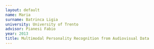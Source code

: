 ```yaml
---
layout: default 
name: Maria
surname: Batrinca Ligia
university: University of Trento
advisor: Pianesi Fabio
year: 2013
title: Multimodal Personality Recognition from Audiovisual Data
---
```


